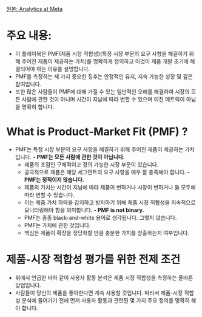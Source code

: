 [원본: Analytics at Meta](https://medium.com/@AnalyticsAtMeta/analytics-and-product-market-fit-11efaea403cd)

# 주요 내용:
- 이 플레이북은 PMF(제품 시장 적합성)(특정 시장 부문의 요구 사항을 해결하기 위해 주어진 제품이 제공하는 가치)를 명확하게 정의하고 이것이 제품 개발 초기에 해결되어야 하는 이유를 설명합니다.
- PMF를 측정하는 세 가지 중요한 징후는 안정적인 유지, 지속 가능한 성장 및 깊은 참여입니다.
- 또한 많은 사람들이 PMF에 대해 가질 수 있는 일반적인 오해를 해결하여 시장의 모든 사람에 관한 것이 아니며 시간이 지남에 따라 변할 수 있으며 이진 메트릭이 아님을 명확히 합니다.

# What is Product-Market Fit (PMF) ?
- PMF는 특정 시장 부문의 요구 사항을 해결하기 위해 주어진 제품이 제공하는 가치입니다.
**- PMF는 모든 사람에 관한 것이 아닙니다.**
  - 제품의 초점인 구체적이고 정의 가능한 시장 부문이 있습니다.
  - 궁극적으로 제품은 해당 세그먼트의 요구 사항을 매우 잘 충족해야 합니다.
**- PMF는 정적이지 않습니다.**
  - 제품의 가치는 시간이 지남에 따라 제품이 변하거나 시장이 변하거나 둘 모두에 따라 변할 수 있습니다.
  - 이는 제품 가치 하락을 감지하고 방지하기 위해 제품 시장 적합성을 지속적으로 모니터링해야 함을 의미합니다.
**- PMF is not binary.**
  - PMF는 종종 black-and-white 용어로 생각됩니다. 그렇지 않습니다.
  - PMF는 가치에 관한 것입니다.
  - 핵심은 제품이 확장을 정당화할 만큼 충분한 가치를 창출하는지 여부입니다.

# 제품-시장 적합성 평가를 위한 전제 조건
- 위에서 언급한 바와 같이 사용자 활동 분석은 제품 시장 적합성을 측정하는 올바른 방법입니다.
- 사람들이 당신의 제품을 좋아한다면 계속 사용할 것입니다. 따라서 제품-시장 적합성 분석에 들어가기 전에 먼저 사용자 활동과 관련된 몇 가지 주요 정의를 명확히 해야 합니다.
